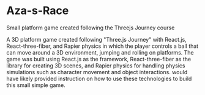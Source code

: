 # Aza-s-Race
Small platform game created following the Threejs Journey course

A 3D platform game created following "Three.js Journey" with React.js, React-three-fiber, and Rapier physics in which the player controls a ball that can move around a 3D environment, jumping and rolling on platforms. The game was built using React.js as the framework, React-three-fiber as the library for creating 3D scenes, and Rapier physics for handling physics simulations such as character movement and object interactions.  would have likely provided instruction on how to use these technologies to build this small simple game.
